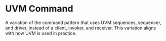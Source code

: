 UVM Command
===========

A variation of the command pattern that uses UVM sequences,
sequencer, and driver, instead of a client, invoker, and receiver.
This variation aligns with how UVM is used in practice.
